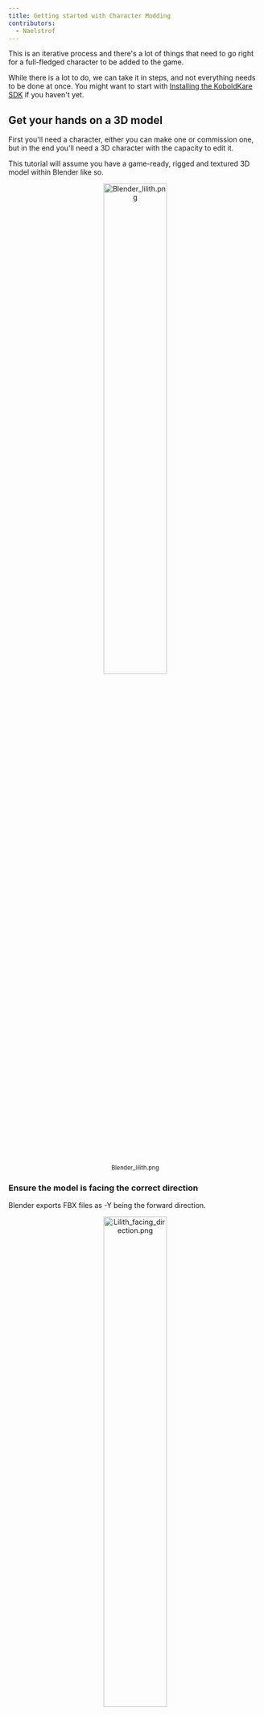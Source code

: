 ```yaml
---
title: Getting started with Character Modding
contributors:
  - Naelstrof
---
```


This is an iterative process and there's a lot of things that need to go right for a full-fledged character to be added to the game.

While there is a lot to do, we can take it in steps, and not everything needs to be done at once. You might want to start with [Installing the KoboldKare SDK](Installing_the_KoboldKare_SDK) if you haven't yet.

## Get your hands on a 3D model

First you'll need a character, either you can make one or commission one, but in the end you'll need a 3D character with the capacity to edit it.

This tutorial will assume you have a game-ready, rigged and textured 3D model within Blender like so.

<div align="center">
   <img src="../images/getting-started-with-character-modding/Blender_lilith.png" alt="Blender_lilith.png" width="50%" /><br/>
   <sup>Blender_lilith.png</sup>
</div>  

### Ensure the model is facing the correct direction

Blender exports FBX files as -Y being the forward direction.

<div align="center">
   <img src="../images/getting-started-with-character-modding/Lilith_facing_direction.png" alt="Lilith_facing_direction.png" width="50%" /><br/>
   <sup>Lilith_facing_direction.png</sup>
</div>

Pay attention to the gizmo in the upper right, it shows which way the character should be facing (the -Y direction).

You may also need to Apply All Transformations so that both the Armature and the meshes are neutrally rotated (0 rotation on all axis) facing -Y.

## Import the character into Unity

Unity doesn't import Blend files for characters very well, we need more fine control than that.

### Select both the Body and Armature, then export them together as an FBX with the following settings

<div align="center">
   <img src="../images/getting-started-with-character-modding/Blender_export_fbx_settings.png" alt="Blender_export_fbx_settings.png" width="75%" /><br/>
   <sup>Blender_export_fbx_settings.png</sup>
</div>

Namely we need to make sure that Apply Scalings is set to FBX Units Scale, and that Add Leaf bones is turned off.

It's also nice to have the export targeting a folder within the KoboldKare Assets for quick model iteration.

### Change the fbx model import settings within Unity, using the inspector

- Legacy Blendshape Normals: ☒
- Normals: Import
- Generate Lightmap UVs: ☒

<div align="center">
   <img src="../images/getting-started-with-character-modding/Unity_fbx_import_model_tab.png" alt="Unity_fbx_import_model_tab.png" width="75%" /><br/>
   <sup>Unity_fbx_import_model_tab.png</sup>
</div>

### Create Humanoid Avatar

The model we imported must have a Humanoid avatar in order to work with KoboldKare, this can be done on the Rig tab of the import settings in the inspector.

<div align="center">
   <img src="../images/getting-started-with-character-modding/Lilith_humanoid_avatar_tab.png" alt="Lilith_humanoid_avatar_tab.png" width="50%" /><br/>
   <sup>Lilith_humanoid_avatar_tab.png</sup>
</div>

Select Create From This Avatar, then hit apply.

### Configuring the Humanoid Avatar

Hit Configure on the humanoid avatar, and ensure that all the bones are set up in a way that makes sense. You can find extra information on configuring avatars from the Unity Manual here: [Unity Manual ConfiguringtheAvatar](https://docs.unity3d.com/Manual/ConfiguringtheAvatar.html)

<div align="center">
   <img src="../images/getting-started-with-character-modding/Lilith_humanoid_avatar_configure.png" alt="Lilith_humanoid_avatar_configure.png" width="75%" /><br/>
   <sup>Lilith_humanoid_avatar_configure.png</sup>
</div>

### Setting up Materials

KoboldKare uses standard metallic PBR maps for its shaders, however it also has some extra features that are optional that I'll try to cover. Create fresh materials by right-clicking in the Project tab and click "Create → Material" for each material necessary for your character.

For the Body of your character, you'll want to use the Kobold Shader. Fill out the maps that you have, leave DecalColorMap blank as that's used for decals.
<!-- the Kobold Shader above also had link that goes no where, not even a reference in the dump -->

<div align="center">
   <img src="../images/getting-started-with-character-modding/Lilith_kobold_shader.png" alt="Lilith_kobold_shader.png" width="75%" /><br/>
   <sup>Lilith_kobold_shader.png</sup>
</div>

Eyes optionally can be done with [Vilar's EyeV2 Shader](https://github.com/Vilar24/VilarVRC), which is fairly complicated.  
Though you can get a wide variety of eye types with it.

<div align="center">
   <img src="../images/getting-started-with-character-modding/Lilith_eye_shader_config.png" alt="Lilith_eye_shader_config.png" width="45%" /><br/>
   <sup>Lilith_eye_shader_config.png</sup>
</div>

With your materials created, set them up on the Materials tab of your character's FBX importer:

<div align="center">
   <img src="../images/getting-started-with-character-modding/Lilith_fbx_import_materials.png" alt="Lilith_fbx_import_materials.png" width="45%" /><br/>
   <sup>Lilith_fbx_import_materials.png</sup>
</div>

## Turning an imported FBX into a playable character

Now that the model is usable within Unity itself, we can start to setup the character to be a playable one.

<div align="center">
   <a href="../images/getting-started-with-character-modding/CreatingLilithPrefab.mp4"><img src="../images/getting-started-with-character-modding/thumb/CreatingLilithPrefab.png" alt="Watch the video" width="45%" /><br/>
   <sup>Click to watch the video</sup></a>
</div>

### Creating the prefab

We don't want to work on the model directly, so first we create a parent empty `gameObject`, place the fbx at the center of it, and turn it into a prefab by dragging it into the Project tab.

### Adding the Character Descriptor

With the root of the prefab selected, or with the prefab selected in the Project tab, click "Open" under the inspector.

<div align="center">
   <img src="../images/getting-started-with-character-modding/Lilith_open_prefab.png" alt="Lilith_open_prefab.png" width="45%" /><br/>
   <sup>Lilith_open_prefab.png</sup>
</div>

Then with the root of the prefab selected within the hierarchy, add a new Character Descriptor component from within the inspector.

<div align="center">
   <img src="../images/getting-started-with-character-modding/Configured_lilith_character_descriptor.png" alt="Configured_lilith_character_descriptor.png" width="80%" /><br/>
   <sup>Configured_lilith_character_descriptor.png</sup>
</div>

You'll want to configure the Collider settings to match the torso and head of the character.

Also set the Body Renderers list to all LOD0 renderers of the character, if you don't know what LOD0 means, simply put all the renderers in.

### Configuring the bare-minimum

In order for dicks to be attachable to the character, you must manually add a Crotch attach point.

Simply create an empty on the hip, and position it roughly here. Z-forward, Y-up.

<div align="center">
   <img src="../images/getting-started-with-character-modding/Lilith_crotch_attach_point.png" alt="Lilith_crotch_attach_point.png" width="80%" /><br/>
   <sup>Lilith_crotch_attach_point.png</sup>
</div>

Sorry there's no way in the current build to preview what dicks look like when they're attached to it. See this [issue](https://github.com/naelstrof/KoboldKare/issues/224) for checkin if this has been fixed or not.

You'll also need to create nipple locations. You can simply create empties near where the nipples are. This time Y-Forward, for no particular reason, sorry!

<div align="center">
   <img src="../images/getting-started-with-character-modding/Lilith_nipple_configuration.png" alt="Lilith_nipple_configuration.png" width="75%" /><br/>
   <sup>Lilith_nipple_configuration.png</sup>
</div>

Make sure to add each empty to the Milk Lactators, if you have more than two nipples, you can add all of them!

## Testing it in game

Next up, we need to set up a very basic Unity Addressables Asset Group in order to have KoboldKare recognize it as a playable character. This is very easy.

1. Select the prefab within the project tab.
2. With your character prefab selected, check "Addressable" within the inspector.

<div align="center">
   <img src="../images/getting-started-with-character-modding/Addressable_setup_lilith.png" alt="Addressable_setup_lilith.png" width="75%" /><br/>
   <sup>Addressable_setup_lilith.png</sup>
</div>

3. Click Select next to the Addressable address in order to open up the Asset Groups.
4. Add a new label to the addressable, we want to specify a character as a "PlayableCharacter".

<div align="center">
   <img src="../images/getting-started-with-character-modding/Addressable_playable_character_lilith.png" alt="Addressable_playable_character_lilith.png" width="75%" /><br/>
   <sup>Addressable_playable_character_lilith.png</sup>
</div>

5. Finally move it to a unique group, treat each group like an individual "mod" bundle.

<div align="center">
   <img src="../images/getting-started-with-character-modding/Addressable_move_Lilith_to_new_group.png" alt="Addressable_move_Lilith_to_new_group.png" width="75%" /><br/>
   <sup>Addressable_move_Lilith_to_new_group.png</sup>
</div>

6. Feel free to use whatever address you like for your character, though KoboldKare currently keys characters by their prefab name. Meaning that this character will always be named "LilithPrefab" until you change the name of the prefab.
7. Finally, load the MainMenu scene (Found in KoboldKare/Assets/Scenes/MainMenu.unity), as you should be able to spawn-in your character within the options!

<div align="center">
   <img src="../images/getting-started-with-character-modding/Lilith_working_in_game.png" alt="Lilith_working_in_game.png" width="75%" /><br/>
   <sup>Lilith_working_in_game.png</sup>
</div>

## Where to go from here

While we managed to get the character in-game, there's a lot missing still. On the bright side we can implement each missing feature iteratively, and even check out how it looks at each step.

Some of these steps are not required, though I highly recommend them:

- [Setting up JigglePhysics](Setting_up_JigglePhysics)

